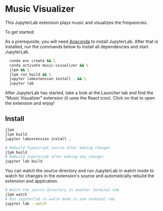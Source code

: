 # Music Visualizer

This JupyterLab extension plays music and visualizes the frequencies.

To get started:

As a prerequisite, you will need [Anaconda](https://docs.anaconda.com/anaconda/install/) to install JupyterLab. After that is installed, run the commands below to install all dependencies and start JupyterLab.

```bash
  conda env create && \
  conda activate music-visualizer && \
  jlpm && \
  jlpm run build && \
  jupyter labextension install . && \
  jupyter lab
```

After JupyterLab has started, take a look at the Launcher tab and find the "Music Visualizer" extension (it uses the React icon). Click on that to open the extension and enjoy!

## Install

```bash
jlpm
jlpm build
jupyter labextension install .

# Rebuild Typescript source after making changes
jlpm build
# Rebuild JupyterLab after making any changes
jupyter lab build
```

You can watch the source directory and run JupyterLab in watch mode to watch for changes in the extension's source and automatically rebuild the extension and application.

```bash
# Watch the source directory in another terminal tab
jlpm watch
# Run jupyterlab in watch mode in one terminal tab
jupyter lab --watch
```
